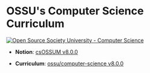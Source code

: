 # OSSU's Computer Science Curriculum
  <a href="https://github.com/ossu/computer-science">
	<img alt="Open Source Society University - Computer Science" src="https://img.shields.io/badge/OSSU-computer--science-blue.svg">
  </a>

* **Notion**: [csOSSUM v8.0.0](https://www.notion.so/OSSUM-6eedb408468844ec9ace47bdc0f30bd7)

* **Curriculum**: [ossu/computer-science v8.0.0](https://github.com/ossu/computer-science)
